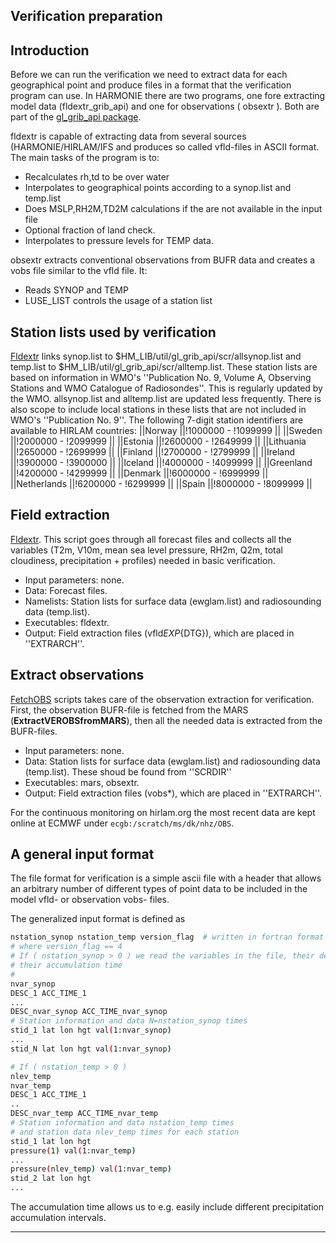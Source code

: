 
## **Verification preparation**
## Introduction

Before we can run the verification we need to extract data for each geographical point and produce files in a format that the verification program can use. In HARMONIE there are two programs, one fore extracting model data (fldextr_grib_api) and one for observations ( obsextr ). Both are part of the [gl_grib_api package](Harmonie/util/gl_grib_api?rev=release-43h2.beta.3). 

  fldextr is capable of extracting data from several sources (HARMONIE/HIRLAM/IFS and produces so called vfld-files in ASCII format. The main tasks of the program is to:

   - Recalculates rh,td to be over water
   - Interpolates to geographical points according to a synop.list and temp.list
   - Does MSLP,RH2M,TD2M calculations if the are not available in the input file
   - Optional fraction of land check.
   - Interpolates to pressure levels for TEMP data.

  obsextr extracts conventional observations from BUFR data and creates a vobs file similar to the vfld file. It:

   - Reads SYNOP and TEMP
   - LUSE_LIST controls the usage of a station list

## Station lists used by verification
[Fldextr](Harmonie/scr/Fldextr?rev=release-43h2.beta.3) links  synop.list to $HM_LIB/util/gl_grib_api/scr/allsynop.list  and temp.list to $HM_LIB/util/gl_grib_api/scr/alltemp.list. These station lists are based on information in WMO's ''Publication No. 9, Volume A, Observing Stations 
and WMO Catalogue of Radiosondes''. This is regularly updated by the WMO. allsynop.list and alltemp.list are updated less frequently. There is also scope to include local stations in these lists that are not included in WMO's ''Publication No. 9''. The following 7-digit station identifiers are available to HIRLAM countries:
||Norway       ||!1000000 - !1099999 ||
||Sweden       ||!2000000 - !2099999 ||
||Estonia      ||!2600000 - !2649999 ||
||Lithuania    ||!2650000 - !2699999 ||
||Finland      ||!2700000 - !2799999 ||
||Ireland      ||!3900000 - !3900000 ||
||Iceland      ||!4000000 - !4099999 ||
||Greenland    ||!4200000 - !4299999 ||
||Denmark      ||!6000000 - !6999999 ||
||Netherlands  ||!6200000 - !6299999 ||
||Spain        ||!8000000 - !8099999 ||

## Field extraction

[Fldextr](Harmonie/scr/Fldextr?rev=release-43h2.beta.3). This script goes through all forecast files and 
collects all the variables (T2m, V10m, mean sea level pressure, RH2m, Q2m, total cloudiness, precipitation + profiles) 
needed in basic verification.

 * Input parameters: none.
 * Data: Forecast files.
 * Namelists: Station lists for surface data (ewglam.list) and radiosounding data (temp.list).
 * Executables: fldextr.
 * Output: Field extraction files (vfld${EXP}${DTG}), which are placed in ''EXTRARCH''.

## Extract observations

[FetchOBS](Harmonie/scr/FetchOBS?rev=release-43h2.beta.3) scripts takes care of the observation 
extraction for verification. First, the observation BUFR-file is fetched from the MARS (**ExtractVEROBSfromMARS**), 
then all the needed data is extracted from the BUFR-files.

 * Input parameters: none.  
 * Data:  Station lists for surface data (ewglam.list) and radiosounding data (temp.list). These shoud be found from ''SCRDIR''  
 * Executables: mars, obsextr.  
 * Output: Field extraction files (vobs*), which are placed in ''EXTRARCH''.

For the continuous monitoring on hirlam.org the most recent data are kept online at ECMWF under `ecgb:/scratch/ms/dk/nhz/OBS`.

## A general input format

The file format for verification is a simple ascii file with a header that allows an arbitrary number of different types of point data to be included in the model vfld- or observation vobs- files.

The generalized input format is defined as 

```bash
nstation_synop nstation_temp version_flag  # written in fortran format '(1x,3I6)' )
# where version_flag == 4
# If ( nstation_synop > 0 ) we read the variables in the file, their descriptors and
# their accumulation time
#
nvar_synop
DESC_1 ACC_TIME_1
...
DESC_nvar_synop ACC_TIME_nvar_synop
# Station information and data N=nstation_synop times
stid_1 lat lon hgt val(1:nvar_synop)
...
stid_N lat lon hgt val(1:nvar_synop)

# If ( nstation_temp > 0 )
nlev_temp
nvar_temp
DESC_1 ACC_TIME_1
..
DESC_nvar_temp ACC_TIME_nvar_temp
# Station information and data nstation_temp times
# and station data nlev_temp times for each station
stid_1 lat lon hgt
pressure(1) val(1:nvar_temp)
...
pressure(nlev_temp) val(1:nvar_temp)
stid_2 lat lon hgt
...
```

The accumulation time allows us to e.g. easily include different precipitation accumulation intervals.


----


